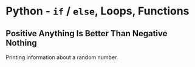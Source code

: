 # Python - `if` / `else`, Loops, Functions

## Positive Anything Is Better Than Negative Nothing
Printing information about a random number.
